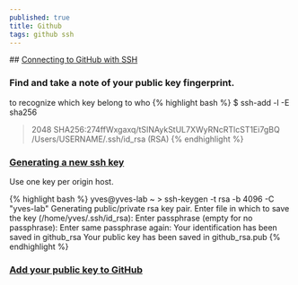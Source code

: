 ```yaml
---
published: true
title: Github
tags: github ssh
---
```

## [Connecting to GitHub with SSH](https://docs.github.com/en/free-pro-team@latest/github/authenticating-to-github/connecting-to-github-with-ssh)

### Find and take a note of your public key fingerprint. 
to recognize which key belong to who
{% highlight bash %}
$ ssh-add -l -E sha256
> 2048 SHA256:274ffWxgaxq/tSINAykStUL7XWyRNcRTlcST1Ei7gBQ /Users/USERNAME/.ssh/id_rsa (RSA)
{% endhighlight %}

### [Generating a new ssh key](https://docs.github.com/en/free-pro-team@latest/github/authenticating-to-github/generating-a-new-ssh-key-and-adding-it-to-the-ssh-agent)

Use one key per origin host.

{% highlight bash %}
yves@yves-lab ~ > ssh-keygen -t rsa -b 4096 -C "yves-lab"
Generating public/private rsa key pair.
Enter file in which to save the key (/home/yves/.ssh/id_rsa):
Enter passphrase (empty for no passphrase): 
Enter same passphrase again: 
Your identification has been saved in github_rsa
Your public key has been saved in github_rsa.pub
{% endhighlight %}

### [Add your public key to GitHub](https://jdblischak.github.io/2014-09-18-chicago/novice/git/05-sshkeys.html)

